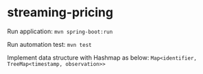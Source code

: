 # streaming-pricing

Run application:
```mvn spring-boot:run```

Run automation test:
```mvn test```

Implement data structure with Hashmap as below:
```Map<identifier, TreeMap<timestamp, observation>>```
